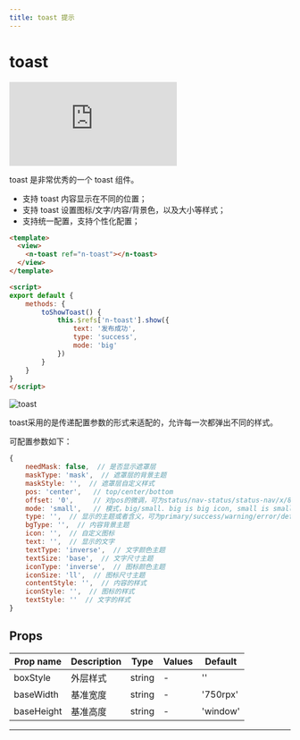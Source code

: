 ```yaml
---
title: toast 提示
---
```


# toast

<div class="demo-box">
	<iframe scrolling="auto" frameborder="0" src="http://www.redou.vip/npro/#/pages/pop/toast" class="demo-box-iframe"></iframe>
</div>

toast 是非常优秀的一个 toast 组件。

- 支持 toast 内容显示在不同的位置；
- 支持 toast 设置图标/文字/内容/背景色，以及大小等样式；
- 支持统一配置，支持个性化配置；

```html
<template>
  <view>
    <n-toast ref="n-toast"></n-toast>
  </view>
</template>

<script>
export default {
	methods: {
		toShowToast() {
			this.$refs['n-toast'].show({
				text: '发布成功',
				type: 'success',
				mode: 'big'
			})
		}
	}
}
</script>
```

![toast](/img/coms/toast.jpg)

toast采用的是传递配置参数的形式来适配的，允许每一次都弹出不同的样式。

可配置参数如下：

```js
{
	needMask: false,  // 是否显示遮罩层
	maskType: 'mask',  // 遮罩层的背景主题
	maskStyle: '',  // 遮罩层自定义样式
	pos: 'center',   // top/center/bottom
	offset: '0',     // 对pos的微调，可为status/nav-status/status-nav/x/80rpx/...
	mode: 'small',   // 模式，big/small. big is big icon, small is small icon
	type: '',  // 显示的主题或者含义，可为primary/success/warning/error/default
	bgType: '',  // 内容背景主题
	icon: '',  // 自定义图标
	text: '',  // 显示的文字
	textType: 'inverse',  // 文字颜色主题
	textSize: 'base',  // 文字尺寸主题
	iconType: 'inverse',  // 图标颜色主题
	iconSize: 'll',  // 图标尺寸主题
	contentStyle: '',  // 内容的样式
	iconStyle: '',  // 图标的样式
	textStyle: ''  // 文字的样式
}
```

## Props

| Prop name  | Description | Type   | Values | Default  |
| ---------- | ----------- | ------ | ------ | -------- |
| boxStyle   | 外层样式    | string | -      | ''       |
| baseWidth  | 基准宽度    | string | -      | '750rpx' |
| baseHeight | 基准高度    | string | -      | 'window' |

---
